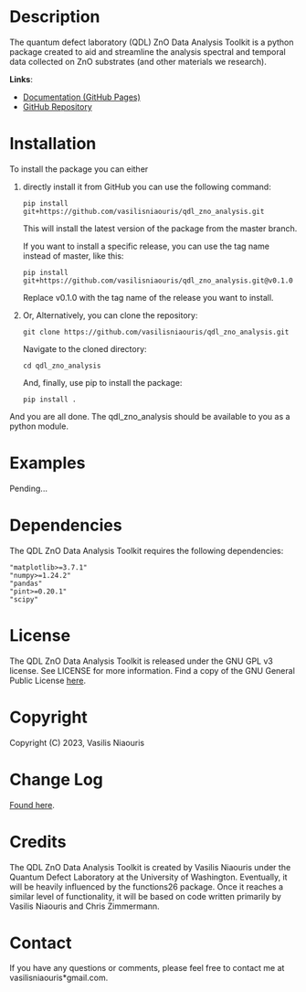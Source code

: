 # Description 
The quantum defect laboratory (QDL) ZnO Data Analysis Toolkit is a python package created to aid and streamline 
the analysis spectral and temporal data collected on ZnO substrates (and other materials we research).

**Links**:
- [Documentation (GitHub Pages)](https://vasilisniaouris.github.io/qdl_zno_analysis/)
- [GitHub Repository](https://github.com/vasilisniaouris/qdl_zno_analysis)

# Installation
To install the package you can either
1.  directly install it from GitHub you can use the following command:
    ~~~shell
    pip install git+https://github.com/vasilisniaouris/qdl_zno_analysis.git
    ~~~
    This will install the latest version of the package from the master branch. 

    If you want to install a specific release, you can use the tag name instead of master, like this:
    ~~~shell
    pip install git+https://github.com/vasilisniaouris/qdl_zno_analysis.git@v0.1.0
    ~~~
    Replace v0.1.0 with the tag name of the release you want to install.

2. Or, Alternatively, you can clone the repository:

    ~~~shell
    git clone https://github.com/vasilisniaouris/qdl_zno_analysis.git
    ~~~
    
    Navigate to the cloned directory:
    ~~~shell
    cd qdl_zno_analysis
    ~~~
    
    And, finally, use pip to install the package:
    ~~~shell
    pip install .
    ~~~

And you are all done. The qdl_zno_analysis should be available to you as a python module.

# Examples
Pending...

# Dependencies
The QDL ZnO Data Analysis Toolkit requires the following dependencies:

~~~
"matplotlib>=3.7.1"
"numpy>=1.24.2"
"pandas"
"pint>=0.20.1"
"scipy"
~~~

# License
The QDL ZnO Data Analysis Toolkit is released under the GNU GPL v3 license. See LICENSE for more information.
Find a copy of the GNU General Public License [here](https://www.gnu.org/licenses/gpl-3.0.html).

# Copyright
Copyright (C) 2023, Vasilis Niaouris

# Change Log
[Found here](./CHANGELOG.md).

# Credits
The QDL ZnO Data Analysis Toolkit is created by Vasilis Niaouris under the Quantum Defect Laboratory at the 
University of Washington. Eventually, it will be heavily influenced by the functions26 package. 
Once it reaches a similar level of functionality, it will be based on code written primarily by Vasilis Niaouris and 
Chris Zimmermann.  

# Contact
If you have any questions or comments, please feel free to contact me at vasilisniaouris*gmail.com.
